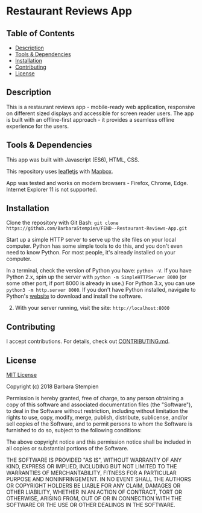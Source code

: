 # Restaurant Reviews App

## Table of Contents

* [Description](#description)
* [Tools & Dependencies](#tools)
* [Installation](#Installation)
* [Contributing](#contributing)
* [License](#license)

## Description

This is a restaurant reviews app - mobile-ready web application, responsive on different sized displays and accessible for screen reader users. The app is built with an offline-first approach - it provides a seamless offline experience for the users.

## Tools & Dependencies

This app was built with Javascript (ES6), HTML, CSS.  

This repository uses [leafletjs](https://leafletjs.com/) with [Mapbox](https://www.mapbox.com/).  

App was tested and works on modern browsers - Firefox, Chrome, Edge. Internet Explorer 11 is not supported.

## Installation

Clone the repository with Git Bash: `git clone https://github.com/BarbaraStempien/FEND--Restaurant-Reviews-App.git`  

Start up a simple HTTP server to serve up the site files on your local computer. Python has some simple tools to do this, and you don't even need to know Python. For most people, it's already installed on your computer. 

In a terminal, check the version of Python you have: `python -V`. If you have Python 2.x, spin up the server with `python -m SimpleHTTPServer 8000` (or some other port, if port 8000 is already in use.) For Python 3.x, you can use `python3 -m http.server 8000`. If you don't have Python installed, navigate to Python's [website](https://www.python.org/) to download and install the software.

2. With your server running, visit the site: `http://localhost:8000`

## Contributing

I accept contributions. For details, check out [CONTRIBUTING.md](CONTRIBUTING.md).

## License

[MIT License](LICENSE)

Copyright (c) 2018 Barbara Stempien

Permission is hereby granted, free of charge, to any person obtaining a copy of this software and associated documentation files (the "Software"), to deal in the Software without restriction, including without limitation the rights to use, copy, modify, merge, publish, distribute, sublicense, and/or sell copies of the Software, and to permit persons to whom the Software is furnished to do so, subject to the following conditions:

The above copyright notice and this permission notice shall be included in all copies or substantial portions of the Software.

THE SOFTWARE IS PROVIDED "AS IS", WITHOUT WARRANTY OF ANY KIND, EXPRESS OR IMPLIED, INCLUDING BUT NOT LIMITED TO THE WARRANTIES OF MERCHANTABILITY, FITNESS FOR A PARTICULAR PURPOSE AND NONINFRINGEMENT. IN NO EVENT SHALL THE AUTHORS OR COPYRIGHT HOLDERS BE LIABLE FOR ANY CLAIM, DAMAGES OR OTHER LIABILITY, WHETHER IN AN ACTION OF CONTRACT, TORT OR OTHERWISE, ARISING FROM, OUT OF OR IN CONNECTION WITH THE SOFTWARE OR THE USE OR OTHER DEALINGS IN THE SOFTWARE.